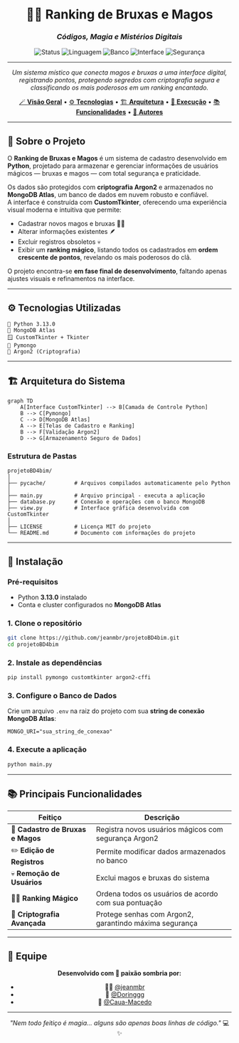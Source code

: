<div align="center">

# 🧙‍♀️ Ranking de Bruxas e Magos  

### *Códigos, Magia e Mistérios Digitais*

<img src="https://img.shields.io/badge/Status-Em%20Desenvolvimento-orange" alt="Status">
<img src="https://img.shields.io/badge/Linguagem-Python%203.13.0-blue" alt="Linguagem">
<img src="https://img.shields.io/badge/Banco-MongoDB%20Atlas-green" alt="Banco">
<img src="https://img.shields.io/badge/Interface-CustomTKinter-purple" alt="Interface">
<img src="https://img.shields.io/badge/Segurança-Argon2-red" alt="Segurança">

---

*Um sistema místico que conecta magos e bruxas a uma interface digital, registrando pontos, protegendo segredos com criptografia segura e classificando os mais poderosos em um ranking encantado.*

[🪄 **Visão Geral**](#-sobre-o-projeto) • [⚙️ **Tecnologias**](#-tecnologias-utilizadas) • [🏗️ **Arquitetura**](#-arquitetura-do-sistema) • [🚀 **Execução**](#-instalação) • [📚 **Funcionalidades**](#-principais-funcionalidades) • [🧛 **Autores**](#-equipe)

</div>

---

## 🎯 **Sobre o Projeto**

O **Ranking de Bruxas e Magos** é um sistema de cadastro desenvolvido em **Python**, projetado para armazenar e gerenciar informações de usuários mágicos — bruxas e magos — com total segurança e praticidade.

Os dados são protegidos com **criptografia Argon2** e armazenados no **MongoDB Atlas**, um banco de dados em nuvem robusto e confiável.  
A interface é construída com **CustomTkinter**, oferecendo uma experiência visual moderna e intuitiva que permite:

- Cadastrar novos magos e bruxas 🧙‍♀️  
- Alterar informações existentes 🪶  
- Excluir registros obsoletos 💀  
- Exibir um **ranking mágico**, listando todos os cadastrados em **ordem crescente de pontos**, revelando os mais poderosos do clã.  

O projeto encontra-se **em fase final de desenvolvimento**, faltando apenas ajustes visuais e refinamentos na interface.

---

## ⚙️ **Tecnologias Utilizadas**

```
🐍 Python 3.13.0
💾 MongoDB Atlas
🪟 CustomTkinter + Tkinter
🔐 Pymongo
🧠 Argon2 (Criptografia)
```

---

## 🏗️ **Arquitetura do Sistema**

```mermaid
graph TD
    A[Interface CustomTkinter] --> B[Camada de Controle Python]
    B --> C[Pymongo]
    C --> D[MongoDB Atlas]
    A --> E[Telas de Cadastro e Ranking]
    B --> F[Validação Argon2]
    D --> G[Armazenamento Seguro de Dados]
```

### **Estrutura de Pastas**
```
projetoBD4bim/
│
├── pycache/         # Arquivos compilados automaticamente pelo Python
│
├── main.py          # Arquivo principal - executa a aplicação
├── database.py      # Conexão e operações com o banco MongoDB
├── view.py          # Interface gráfica desenvolvida com CustomTkinter
│
├── LICENSE          # Licença MIT do projeto
└── README.md        # Documento com informações do projeto
```

---

## 🚀 **Instalação**

### **Pré-requisitos**
- Python **3.13.0** instalado  
- Conta e cluster configurados no **MongoDB Atlas**  

### **1. Clone o repositório**
```bash
git clone https://github.com/jeanmbr/projetoBD4bim.git
cd projetoBD4bim
```

### **2. Instale as dependências**
```bash
pip install pymongo customtkinter argon2-cffi
```

### **3. Configure o Banco de Dados**
Crie um arquivo `.env` na raiz do projeto com sua **string de conexão MongoDB Atlas**:
```
MONGO_URI="sua_string_de_conexao"
```

### **4. Execute a aplicação**
```bash
python main.py
```

---

## 📚 **Principais Funcionalidades**

| Feitiço | Descrição |
|---------|------------|
| 🔮 **Cadastro de Bruxas e Magos** | Registra novos usuários mágicos com segurança Argon2 |
| ✏️ **Edição de Registros** | Permite modificar dados armazenados no banco |
| 💀 **Remoção de Usuários** | Exclui magos e bruxas do sistema |
| 🧙‍♂️ **Ranking Mágico** | Ordena todos os usuários de acordo com sua pontuação |
| 🔐 **Criptografia Avançada** | Protege senhas com Argon2, garantindo máxima segurança |

---

## 👥 **Equipe**

<div align="center">

**Desenvolvido com 🖤 paixão sombria por:**

- 🧙‍♂️ [@jeanmbr](https://github.com/jeanmbr)  
- 🧛 [@Doringgg](https://github.com/Doringgg)  
- 🧝 [@Caua-Macedo](https://github.com/Caua-Macedo)

---

*"Nem todo feitiço é magia... alguns são apenas boas linhas de código."* 💻✨  

</div>
